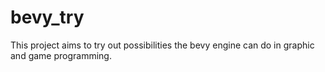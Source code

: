 # bevy_try

This project aims to try out possibilities the bevy engine can do in graphic and game programming.
